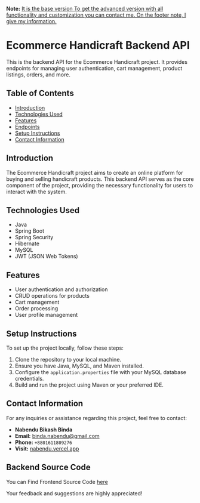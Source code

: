 **Note:** [It is the base version To get the advanced version with all functionality and customization you can contact me. On the footer note, I give my information.](#contact-information)
# Ecommerce Handicraft Backend API

This is the backend API for the Ecommerce Handicraft project. It provides endpoints for managing user authentication, cart management, product listings, orders, and more.

## Table of Contents
- [Introduction](#introduction)
- [Technologies Used](#technologies-used)
- [Features](#features)
- [Endpoints](#endpoints)
- [Setup Instructions](#setup-instructions)
- [Contact Information](#contact-information)

## Introduction

The Ecommerce Handicraft project aims to create an online platform for buying and selling handicraft products. This backend API serves as the core component of the project, providing the necessary functionality for users to interact with the system.

## Technologies Used

- Java
- Spring Boot
- Spring Security
- Hibernate
- MySQL
- JWT (JSON Web Tokens)

## Features

- User authentication and authorization
- CRUD operations for products
- Cart management
- Order processing
- User profile management

## Setup Instructions

To set up the project locally, follow these steps:

1. Clone the repository to your local machine.
2. Ensure you have Java, MySQL, and Maven installed.
3. Configure the `application.properties` file with your MySQL database credentials.
4. Build and run the project using Maven or your preferred IDE.

## Contact Information

For any inquiries or assistance regarding this project, feel free to contact:

* **Nabendu Bikash Binda**  
* **Email:** [binda.nabendu@gmail.com]()
* **Phone:** `+8801611809276`
* **Visit:** [nabendu.vercel.app]()

## Backend Source Code
You can Find Frontend Source Code
[here](https://github.com/binda-nabendu/E.Fashion-Seamlessly_Stylish-Ultimate_Online_Fashion_Destination-frontend_public_version)


Your feedback and suggestions are highly appreciated!
